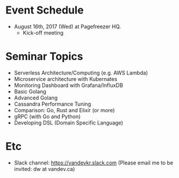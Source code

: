 # Event Schedule

* August 16th, 2017 (Wed) at Pagefreezer HQ.
  * Kick-off meeting

# Seminar Topics

- Serverless Architecture/Computing (e.g. AWS Lambda)
- Microservice architecture with Kubernates
- Monitoring Dashboard with Grafana/InfluxDB
- Basic Golang
- Advanced Golang
- Cassandra Performance Tuning
- Comparison: Go, Rust and Elixir (or more)
- gRPC (with Go and Python)
- Developing DSL (Domain Specific Language)

# Etc

- Slack channel: https://vandevkr.slack.com (Please email me to be invited: dw at vandev.ca)
